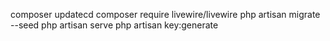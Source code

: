 composer updatecd
composer require livewire/livewire
php artisan migrate --seed
php artisan serve
php artisan key:generate